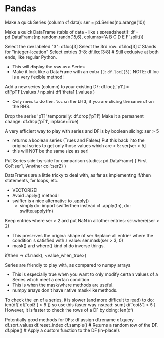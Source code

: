 # Pandas

Make a quick Series (column of data):
ser = pd.Series(np.arange(10))

Make a quick DataFrame (table of data - like a spreadsheet!):
df = pd.DataFrame(np.random.randn(15,6), columns='A B C D E F'.split())

Select the row labeled "3": 
df.loc[3]
Select the 3rd row: 
df.iloc[3]    # Stands for "integer-location"
Select entries 3-8:
df.iloc[3:8]    # Still exclusive at both ends, like regular Python.
- This will display the row as a Series.
- Make it look like a DataFrame with an extra `[]`: `df.loc[[3]]`
NOTE: df.loc is a very flexible method!

Add a new series (column) to your existing DF:
df.loc[:,'p1'] = df['pT1'].values / np.sin( df['theta1'].values )
- Only need to do the `.loc` on the LHS, if you are slicing the same df on the RHS.

Drop the series 'pT1' temporarily:
df.drop('pT1')
Make it a permanent change:
df.drop('pT1', inplace=True)

A very efficient way to play with series and DF is by boolean slicing:
ser > 5
- returns a boolean series (Trues and Falses)
Put this back into the original series to get only those values which are > 5:
ser[ser > 5]
- this will NOT be the same size as ser!

Put Series side-by-side for comparison studies:
pd.DataFrame( {'First Col':ser1,
				'Another col':ser2} )

DataFrames are a little tricky to deal with, as far as implementing if/then statements, for loops, etc.
- VECTORIZE!
- Avoid .apply() method!
- swifter is a nice alternative to .apply()
    - simply do: import swifterthen instead of .apply(fn), do: swifter.apply(fn)

Keep entries where ser > 2 and put NaN in all other entries:
ser.where(ser > 2)
- This preserves the original shape of ser
Replace all entries where the condition is satisfied with a value:
ser.mask(ser > 3, 0)
- mask() and where() kind of do inverse things.

if/then -> df.mask(<condition>, <value_when_true>)

Series are friendly to play with, as compared to numpy arrays. 
- This is especially true when you want to only modify certain values of a Series which meet a certain condition
- This is when the mask/where methods are useful.
- numpy arrays don't have native mask-like methods. 

To check the len of a series, it is slower (and more difficult to read) to do:
len(df[ df['col3'] > 5 ])
so use this faster way instead:
sum( df['col3'] > 5 )
However, it is faster to check the rows of a DF by doing:
len(df)

Potentially good methods for DFs:
df.assign
df.rename
df.query
df.sort_values
df.reset_index
df.sample()    # Returns a random row of the DF. 
df.pipe(<fn>)    # Apply a custom function to the DF (in-place!).